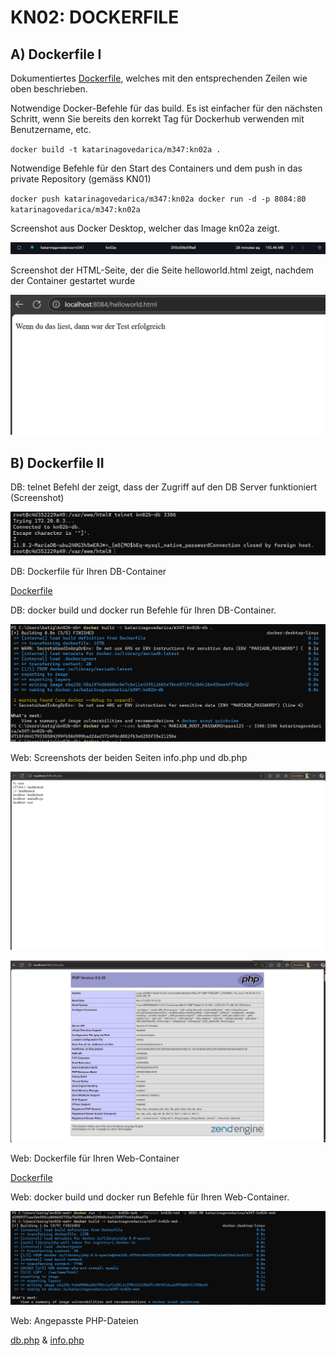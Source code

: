 # KN02: DOCKERFILE

## A) Dockerfile I

Dokumentiertes [Dockerfile](Dockerfile), welches mit den entsprechenden Zeilen wie oben beschrieben.


Notwendige Docker-Befehle für das build. Es ist einfacher für den nächsten Schritt, wenn Sie bereits den korrekt Tag für Dockerhub verwenden mit Benutzername, etc.

``docker build -t katarinagovedarica/m347:kn02a .``

Notwendige Befehle für den Start des Containers und dem push in das private Repository (gemäss KN01)

``docker push katarinagovedarica/m347:kn02a
docker run -d -p 8084:80 katarinagovedarica/m347:kn02a``

Screenshot aus Docker Desktop, welcher das Image kn02a zeigt.

![screenshot](kn02image.png)

Screenshot der HTML-Seite, der die Seite helloworld.html zeigt, nachdem der Container gestartet wurde

![screenshot](helloworld.png)

## B) Dockerfile II

DB: telnet Befehl der zeigt, dass der Zugriff auf den DB Server funktioniert (Screenshot)

![screenshot](telnet.png)

DB: Dockerfile für Ihren DB-Container

[Dockerfile](Dockerfile-db)

DB: docker build und docker run Befehle für Ihren DB-Container.

![screenshot](dbkn.png)

Web:  Screenshots der beiden Seiten info.php und db.php

![screenshot](dbphp.png)

![screenshot](infophp.png)

Web: Dockerfile für Ihren Web-Container

[Dockerfile](Dockerfile-web)

Web: docker build und docker run Befehle für Ihren Web-Container.

![screenshot](webkn.png)

Web: Angepasste PHP-Dateien

[db.php](db.php) & [info.php](info.php)
